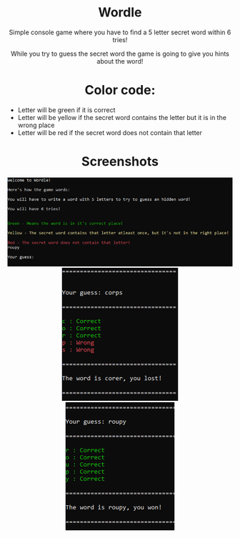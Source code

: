 <h1 align="center">Wordle</h1>

<p align="center">Simple console game where you have to find a 5 letter secret word within 6 tries!</p>

<p align="center">While you try to guess the secret word the game is going to give you hints about the word!</p>

<h1 align="center">Color code: </h1>

<ul>
    <li>Letter will be green if it is correct</li>
    <li>Letter will be yellow if the secret word contains the letter but it is in the wrong place</li>
    <li>Letter will be red if the secret word does not contain that letter</li>
</ul>

<h1 align="center">Screenshots </h1>

<div align="center">
    <img src="https://github.com/shrimp16/Console-Games/blob/main/Screenshots/C-Sharp/Wordle-1.png">
    <img src="https://github.com/shrimp16/Console-Games/blob/main/Screenshots/C-Sharp/Wordle-3.png">
    <img src="https://github.com/shrimp16/Console-Games/blob/main/Screenshots/C-Sharp/Wordle-2.png">
</div>
